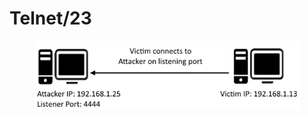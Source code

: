 # Telnet/23

<figure><img src="../../../../../.gitbook/assets/EUC7VS6.png" alt=""><figcaption></figcaption></figure>
